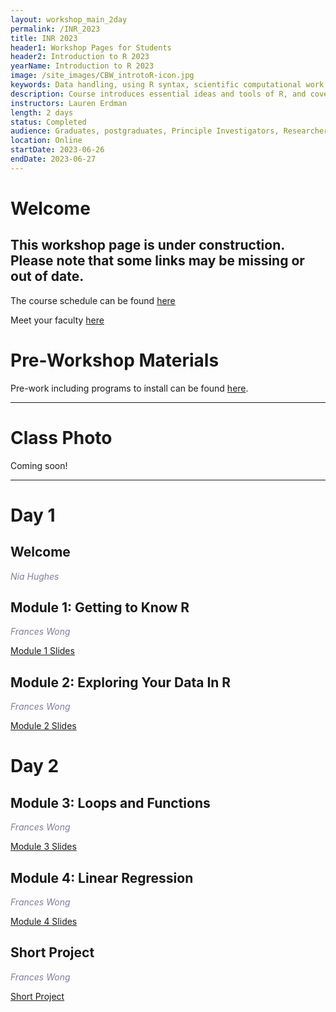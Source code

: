 ```yaml
---
layout: workshop_main_2day
permalink: /INR_2023
title: INR 2023
header1: Workshop Pages for Students
header2: Introduction to R 2023
yearName: Introduction to R 2023
image: /site_images/CBW_introtoR-icon.jpg
keywords: Data handling, using R syntax, scientific computational work
description: Course introduces essential ideas and tools of R, and covers statistical tests in R.
instructors: Lauren Erdman
length: 2 days
status: Completed
audience: Graduates, postgraduates, Principle Investigators, Researchers
location: Online
startDate: 2023-06-26
endDate: 2023-06-27
---
```


# Welcome <a id="welcome"></a>

## This workshop page is under construction. Please note that some links may be missing or out of date.

The course schedule can be found [here](https://bioinformaticsdotca.github.io/INR_2023_schedule)

Meet your faculty [here]() 


# Pre-Workshop Materials <a id="preworkshop"></a>

Pre-work including programs to install can be found [here]().  

***

# Class Photo

Coming soon!

***

# Day 1 <a id="day1"></a>

## Welcome

*<font color="#827e9c">Nia Hughes</font>*
 
## Module 1: Getting to Know R
 
*<font color="#827e9c">Frances Wong</font>*  
 
[Module 1 Slides]()  

## Module 2: Exploring Your Data In R

*<font color="#827e9c">Frances Wong</font>*  

[Module 2 Slides]()  

# Day 2 <a id="day2"></a>

## Module 3: Loops and Functions

*<font color="#827e9c">Frances Wong</font>* 

[Module 3 Slides]()  

## Module 4: Linear Regression

*<font color="#827e9c">Frances Wong</font>* 

[Module 4 Slides]()  

## Short Project

*<font color="#827e9c">Frances Wong</font>* 

[Short Project]()